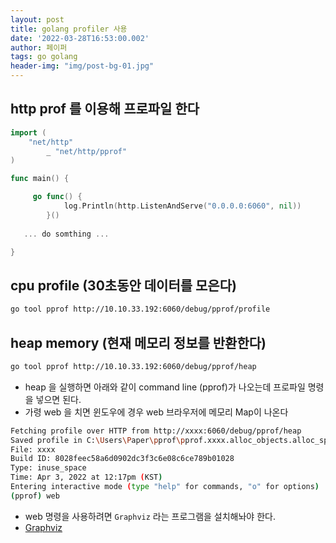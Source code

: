 ```yaml
---
layout: post
title: golang profiler 사용 
date: '2022-03-28T16:53:00.002'
author: 페이퍼
tags: go golang
header-img: "img/post-bg-01.jpg"
---
```


## http prof 를 이용해 프로파일 한다

```go
import (
	"net/http"
		_ "net/http/pprof"
)

func main() {

	 go func() {
			log.Println(http.ListenAndServe("0.0.0.0:6060", nil))
		}()
	
   ... do somthing ...

}
```

## cpu profile (30초동안 데이터를 모은다)

```bash
go tool pprof http://10.10.33.192:6060/debug/pprof/profile
```

## heap memory (현재 메모리 정보를 반환한다)

```bash
go tool pprof http://10.10.33.192:6060/debug/pprof/heap
```

- heap 을 실행하면 아래와 같이 command line (pprof)가 나오는데 프로파일 명령을 넣으면 된다.
- 가령 web 을 치면 윈도우에 경우 web 브라우저에 메모리 Map이 나온다

```bash
Fetching profile over HTTP from http://xxxx:6060/debug/pprof/heap
Saved profile in C:\Users\Paper\pprof\pprof.xxxx.alloc_objects.alloc_space.inuse_objects.inuse_space.013.pb.gz
File: xxxx
Build ID: 8028feec58a6d0902dc3f3c6e08c6ce789b01028
Type: inuse_space
Time: Apr 3, 2022 at 12:17pm (KST)
Entering interactive mode (type "help" for commands, "o" for options)
(pprof) web
```

- web 명령을 사용하려면 `Graphviz` 라는 프로그램을 설치해놔야 한다.
- [Graphviz](https://graphviz.org/)